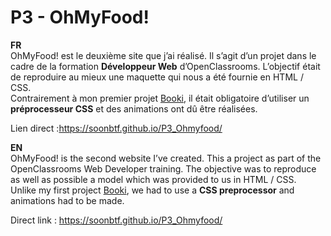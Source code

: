 ﻿<!DOCTYPE html>
<html>

<head>
  <meta charset="utf-8">
  <meta name="viewport" content="width=device-width, initial-scale=1.0">
  <link rel="stylesheet" href="https://stackedit.io/style.css" />
</head>

<body class="stackedit">
  <div class="stackedit__html"><h1 id="p3---ohmyfood">P3 - OhMyFood!</h1>
<p><strong>FR</strong><br>
OhMyFood! est le deuxième site que j’ai réalisé. Il s’agit d’un projet dans le cadre de la formation  <strong>Développeur Web</strong>  d’OpenClassrooms. L’objectif était de reproduire au mieux une maquette qui nous a été fournie en HTML / CSS.<br>
Contrairement à mon premier projet <a href="https://github.com/soonbtf/P2_Booki">Booki</a>, il était obligatoire d’utiliser un <strong>préprocesseur CSS</strong> et des animations ont dû être réalisées.</p>
<p>Lien direct :<a href="https://soonbtf.github.io/P3_Ohmyfood/">https://soonbtf.github.io/P3_Ohmyfood/</a></p>
<p><strong>EN</strong><br>
OhMyFood! is the second website I’ve created. This a project as part of the OpenClassrooms Web Developer training. The objective was to reproduce as well as possible a model which was provided to us in HTML / CSS.<br>
Unlike my first project <a href="https://github.com/soonbtf/P2_Booki">Booki</a>, we had to use a <strong>CSS preprocessor</strong> and animations had to be made.</p>
<p>Direct link :  <a href="https://soonbtf.github.io/P3_Ohmyfood/">https://soonbtf.github.io/P3_Ohmyfood/</a></p>
</div>
</body>

</html>
